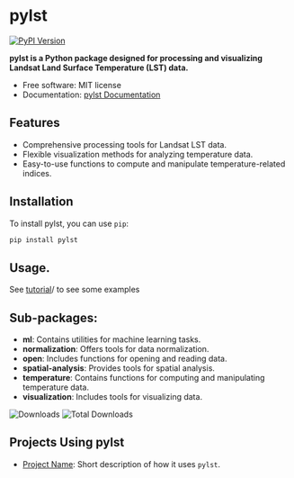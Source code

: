 # pylst

[![PyPI Version](https://img.shields.io/pypi/v/pylst.svg)](https://pypi.python.org/pypi/pylst)

**pylst is a Python package designed for processing and visualizing Landsat Land Surface Temperature (LST) data.**

- Free software: MIT license
- Documentation: [pylst Documentation](https://Azad77.github.io/pylst)

## Features

- Comprehensive processing tools for Landsat LST data.
- Flexible visualization methods for analyzing temperature data.
- Easy-to-use functions to compute and manipulate temperature-related indices.

## Installation

To install pylst, you can use `pip`:

```bash
pip install pylst
```



## Usage.
See [tutorial](https://github.com/Azad77/pylst/tree/main/tutorial)/ to see some examples

## Sub-packages:

- **ml**: Contains utilities for machine learning tasks.
- **normalization**: Offers tools for data normalization.
- **open**: Includes functions for opening and reading data.
- **spatial-analysis**: Provides tools for spatial analysis.
- **temperature**: Contains functions for computing and manipulating temperature data.
- **visualization**: Includes tools for visualizing data.

![Downloads](https://img.shields.io/pypi/dm/pylst) ![Total Downloads](https://pepy.tech/badge/pylst)
## Projects Using pylst
- [Project Name](https://github.com/example/project): Short description of how it uses `pylst`.



